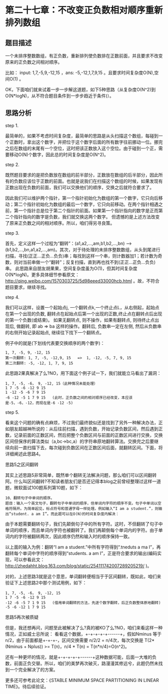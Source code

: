 # 第二十七章：不改变正负数相对顺序重新排列数组


## 题目描述

一个未排序整数数组，有正负数，重新排列使负数排在正数前面，并且要求不改变原来的正负数之间相对顺序。

比如： input: 1,7,-5,9,-12,15 ，ans: -5,-12,1,7,9,15 。且要求时间复杂度O(N),空间O(1) 。

OK，下面咱们就来试着一步一步解这道题，如下5种思路（从复杂度O(N^2)到O(N*logN)，从不符合题目条件到一步步趋近于条件)）。

## 思路分析
step 1.

最简单的，如果不考虑时间复杂度，最简单的思路是从头扫描这个数组，每碰到一个正数时，拿出这个数字，并把位于这个数字后面的所有数字往前挪动一位。挪完之后在数组的末尾有一个空位，这时把该正数放入这个空位。由于碰到一个正，需要移动O(N)个数字，因此总的时间复杂度是O(N^2)。

step 2.

既然题目要求的是把负数放在数组的前半部分，正数放在数组的后半部分，因此所有的负数应该位于正数的前面。也就是说我们在扫描这个数组的时候，如果发现有正数出现在负数的前面，我们可以交换他们的顺序，交换之后就符合要求了。

因此我们可以维护两个指针，第一个指针初始化为数组的第一个数字，它只向后移动；第二个指针初始化为数组的最后一个数字，它只向前移动。在两个指针相遇之前，第一个指针总是位于第二个指针的前面。如果第一个指针指向的数字是正而第二个指针指向的数字是负数，我们就交换这两个数字。
但遗憾的是上述方法改变了原来正负数之间的相对顺序。所以，咱们得另寻良策。

step 3.

首先，定义这样一个过程为“翻转”：(a1,a2,...,am,b1,b2,...,bn) --> (b1,b2,...,bn,a1,a2,...,am)。其次，对于待处理的未排序整数数组，从头到尾进行扫描，寻找(正正...正负...负负)串；每找到这样一个串，则计数器加1；若计数为奇数，则对当前串做一个“翻转”；反复扫描，直到再也找不到(正正...正负...负负)串。
此思路来自朋友胡果果，空间复杂度虽为O(1)，但其时间复杂度O(N*logN)。更多具体细节参看原文：http://qing.weibo.com/1570303725/5d98eeed33000hcb.html 。故，不符合题目要求，继续寻找。

step 4.

我们可以这样，设置一个起始点j, 一个翻转点k,一个终止点L，从右侧起，起始点在第一个出现的负数, 翻转点在起始点后第一个出现的正数,终止点在翻转点后出现的第一个负数(或结束)。
如果无翻转点, 则不操作，如果有翻转点, 则待终止点出现后, 做翻转, 即 ab => ba 这样的操作。翻转后, 负数串一定在左侧, 然后从负数串的右侧开始记录起始点, 继续往下找下一个翻转点。

例子中的就是(下划线代表要交换顺序的两个数字)：

    1, 7, -5, 9, -12, 15
    第一次翻转: 1, 7, -5, -12,9, 15   =>  1, -12, -5, 7, 9, 15
    第二次翻转: -5, -12, 1, 7, 9, 15

此思路2果真解决了么?NO，用下面这个例子试一下，我们就能立马看出了漏洞：

    1, 7, -5, -6， 9, -12, 15（此种情况未能处理）
    1 7 -5 -6 -12 9 15
    1 -12 -5 -6 7 9 15
    -6 -12 -5 1 7 9 15   (此时，正负数之间的相对顺序已经改变，本应该是-5，-6，-12，而现在是-6 -12 -5)

step 5.

看来这个问题的确有点麻烦，不过我们最终貌似还是找到了另外一种解决办法，正如朋友超越神所说的：从后往前扫描，遇到负数，开始记录负数区间，然后遇到正数，记录前面的正数区间，然后把整个负数区间与前面的正数区间进行交换，交换区间但保序的算法类似（a,bc->bc,a）的字符串原地翻转算法。交换完之后要继续向前一直扫描下去，每次碰到负数区间在正数区间后面，就翻转区间。下面，将详细阐述此思路4。

思路5之区间翻转

其实上述思路5非常简单，既然单个翻转无法解决问题，那么咱们可以区间翻转阿。什么叫区间翻转?不知读者朋友们是否还记得本blog之前曾经整理过这样一道题，微软面试100题系列第10题，如下：

    10、翻转句子中单词的顺序。
    题目：输入一个英文句子，翻转句子中单词的顺序，但单词内字符的顺序不变。句子中单词以空格符隔开。为简单起见，标点符号和普通字母一样处理。例如输入“I am a student.”，则输出“student. a am I”。而此题可以在O(N)的时间复杂度内解决：

由于本题需要翻转句子，我们先颠倒句子中的所有字符。这时，不但翻转了句子中单词的顺序，而且单词内字符也被翻转了。我们再颠倒每个单词内的字符。由于单词内的字符被翻转两次，因此顺序仍然和输入时的顺序保持一致。

以上面的输入为例：翻转“I am a student.”中所有字符得到“.tneduts a ma I”，再翻转每个单词中字符的顺序得到“students. a am I”，正是符合要求的输出(编码实现，可以参看此文：http://zhedahht.blog.163.com/blog/static/254111742007289205219/ )。

对的，上述思路3就是这个意思，单词翻转便相当于于区间翻转，既如此，咱们来验证下上述思路2中那个测试用例，如下：

    1, 7, -5, -6， 9, -12, 15
    1 7 -5 -6 -12 9 15
    -12 -6 -5 7 1 9 15   (借用单词翻转的方法，先逐个数字翻转，后正负数整体原地翻转)
    -5 -6 -12 1 7 9 15

思路5再次被质疑

但是，我还想再问，问题至此被解决了么?真的被KO了么?NO，咱们来看这样一种情况，正如威士忌所说：
看看这个数据，+-+-+-+-+------+，假如Nminus 等于 n/2，由于前面都是+-+-+-，区间交换需要 n/2/2 = n/4次，每次交换是 T(2*(Nminus + Nplus)) >= T(n)，n/4 * T(n) = T(n*n/4)=O(n^2)。

还有一种更坏的情况，就是+-+-+-+-+------+这种数据可能，后面一大堆的负数，前面正负交替。所以，咱们的美梦再次破灭，路漫漫其修远兮，此题仍然未找到一个完全解决了的方案。

更多还可参考此论文：《STABLE MINIMUM SPACE PARTITIONING IN LINEAR TIME》。待后续验证。
